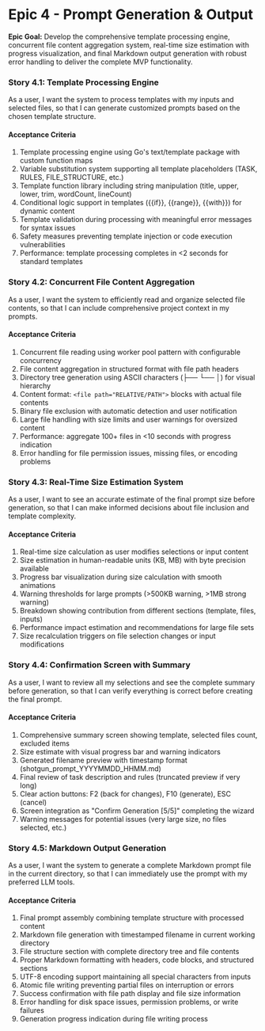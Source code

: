 # Epic 4 - Prompt Generation & Output

**Epic Goal:** Develop the comprehensive template processing engine, concurrent file content aggregation system, real-time size estimation with progress visualization, and final Markdown output generation with robust error handling to deliver the complete MVP functionality.

### Story 4.1: Template Processing Engine
As a user,
I want the system to process templates with my inputs and selected files,
so that I can generate customized prompts based on the chosen template structure.

#### Acceptance Criteria
1. Template processing engine using Go's text/template package with custom function maps
2. Variable substitution system supporting all template placeholders (TASK, RULES, FILE_STRUCTURE, etc.)
3. Template function library including string manipulation (title, upper, lower, trim, wordCount, lineCount)
4. Conditional logic support in templates ({{if}}, {{range}}, {{with}}) for dynamic content
5. Template validation during processing with meaningful error messages for syntax issues
6. Safety measures preventing template injection or code execution vulnerabilities
7. Performance: template processing completes in <2 seconds for standard templates

### Story 4.2: Concurrent File Content Aggregation
As a user,
I want the system to efficiently read and organize selected file contents,
so that I can include comprehensive project context in my prompts.

#### Acceptance Criteria
1. Concurrent file reading using worker pool pattern with configurable concurrency
2. File content aggregation in structured format with file path headers
3. Directory tree generation using ASCII characters (├── └── │) for visual hierarchy
4. Content format: `<file path="RELATIVE/PATH">` blocks with actual file contents
5. Binary file exclusion with automatic detection and user notification
6. Large file handling with size limits and user warnings for oversized content
7. Performance: aggregate 100+ files in <10 seconds with progress indication
8. Error handling for file permission issues, missing files, or encoding problems

### Story 4.3: Real-Time Size Estimation System
As a user,
I want to see an accurate estimate of the final prompt size before generation,
so that I can make informed decisions about file inclusion and template complexity.

#### Acceptance Criteria
1. Real-time size calculation as user modifies selections or input content
2. Size estimation in human-readable units (KB, MB) with byte precision available
3. Progress bar visualization during size calculation with smooth animations
4. Warning thresholds for large prompts (>500KB warning, >1MB strong warning)
5. Breakdown showing contribution from different sections (template, files, inputs)
6. Performance impact estimation and recommendations for large file sets
7. Size recalculation triggers on file selection changes or input modifications

### Story 4.4: Confirmation Screen with Summary
As a user,
I want to review all my selections and see the complete summary before generation,
so that I can verify everything is correct before creating the final prompt.

#### Acceptance Criteria
1. Comprehensive summary screen showing template, selected files count, excluded items
2. Size estimate with visual progress bar and warning indicators
3. Generated filename preview with timestamp format (shotgun_prompt_YYYYMMDD_HHMM.md)
4. Final review of task description and rules (truncated preview if very long)
5. Clear action buttons: F2 (back for changes), F10 (generate), ESC (cancel)
6. Screen integration as "Confirm Generation [5/5]" completing the wizard
7. Warning messages for potential issues (very large size, no files selected, etc.)

### Story 4.5: Markdown Output Generation
As a user,
I want the system to generate a complete Markdown prompt file in the current directory,
so that I can immediately use the prompt with my preferred LLM tools.

#### Acceptance Criteria
1. Final prompt assembly combining template structure with processed content
2. Markdown file generation with timestamped filename in current working directory
3. File structure section with complete directory tree and file contents
4. Proper Markdown formatting with headers, code blocks, and structured sections
5. UTF-8 encoding support maintaining all special characters from inputs
6. Atomic file writing preventing partial files on interruption or errors
7. Success confirmation with file path display and file size information
8. Error handling for disk space issues, permission problems, or write failures
9. Generation progress indication during file writing process
